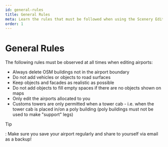 ```yaml
---
id: general-rules
title: General Rules
meta: Learn the rules that must be followed when using the Scenery Editor of Infinite Flight.
order: 1
---
```




# General Rules



The following rules must be observed at all times when editing airports:



- Always delete OSM buildings not in the airport boundary
- Do not add vehicles or objects to road surfaces
- Keep objects and facades as realistic as possible
- Do not add objects to fill empty spaces if there are no objects shown on maps
- Only edit the airports allocated to you
- Customs towers are only permitted when a tower cab - i.e. when the tower cab is placed in/on a poly building (poly buildings must not be used to make "support" legs)



Tip

: Make sure you save your airport regularly and share to yourself via email as a backup!